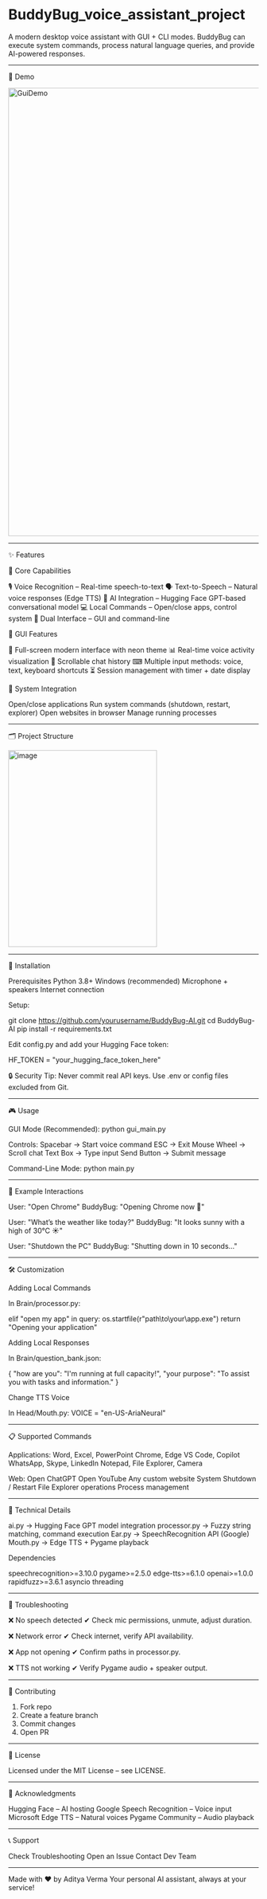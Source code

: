 # BuddyBug_voice_assistant_project

A modern desktop voice assistant with GUI + CLI modes. BuddyBug can execute system commands, process natural language queries, and provide AI-powered responses.

---

🎥 Demo

<img width="1440" height="900" alt="GuiDemo" src="https://github.com/user-attachments/assets/73904954-bb64-445d-9e76-c3bf11daeab5" />

---

✨ Features

🎯 Core Capabilities

🎙 Voice Recognition – Real-time speech-to-text
🗣 Text-to-Speech – Natural voice responses (Edge TTS)
🤖 AI Integration – Hugging Face GPT-based conversational model
💻 Local Commands – Open/close apps, control system
🔀 Dual Interface – GUI and command-line


🎨 GUI Features

🚀 Full-screen modern interface with neon theme
📊 Real-time voice activity visualization
📝 Scrollable chat history
⌨ Multiple input methods: voice, text, keyboard shortcuts
⏳ Session management with timer + date display


🔧 System Integration

Open/close applications
Run system commands (shutdown, restart, explorer)
Open websites in browser
Manage running processes

---

🗂 Project Structure

<img width="299" height="395" alt="image" src="https://github.com/user-attachments/assets/95397e07-dbfb-4f36-a64e-fb8e1361efd5" />

---

🚀 Installation

Prerequisites
Python 3.8+
Windows (recommended)
Microphone + speakers
Internet connection


Setup:

git clone https://github.com/yourusername/BuddyBug-AI.git
cd BuddyBug-AI
pip install -r requirements.txt

Edit config.py and add your Hugging Face token:

HF_TOKEN = "your_hugging_face_token_here"

🔒 Security Tip: Never commit real API keys. Use .env or config files excluded from Git.

---

🎮 Usage

GUI Mode (Recommended):
python gui_main.py

Controls:
Spacebar → Start voice command
ESC → Exit
Mouse Wheel → Scroll chat
Text Box → Type input
Send Button → Submit message

Command-Line Mode:
python main.py

---

💬 Example Interactions

User: "Open Chrome"
BuddyBug: "Opening Chrome now 🚀"

User: "What’s the weather like today?"
BuddyBug: "It looks sunny with a high of 30°C ☀"

User: "Shutdown the PC"
BuddyBug: "Shutting down in 10 seconds…"

---

🛠 Customization

Adding Local Commands

In Brain/processor.py:

elif "open my app" in query:
    os.startfile(r"path\to\your\app.exe")
    return "Opening your application"

Adding Local Responses

In Brain/question_bank.json:

{
  "how are you": "I'm running at full capacity!",
  "your purpose": "To assist you with tasks and information."
}

Change TTS Voice

In Head/Mouth.py:
VOICE = "en-US-AriaNeural"

---

📋 Supported Commands

Applications:
Word, Excel, PowerPoint
Chrome, Edge
VS Code, Copilot
WhatsApp, Skype, LinkedIn
Notepad, File Explorer, Camera


Web:
Open ChatGPT
Open YouTube
Any custom website
System
Shutdown / Restart
File Explorer operations
Process management

---

🔧 Technical Details

ai.py → Hugging Face GPT model integration
processor.py → Fuzzy string matching, command execution
Ear.py → SpeechRecognition API (Google)
Mouth.py → Edge TTS + Pygame playback

Dependencies

speechrecognition>=3.10.0
pygame>=2.5.0
edge-tts>=6.1.0
openai>=1.0.0
rapidfuzz>=3.6.1
asyncio
threading

---

🐛 Troubleshooting

❌ No speech detected
✔ Check mic permissions, unmute, adjust duration.

❌ Network error
✔ Check internet, verify API availability.

❌ App not opening
✔ Confirm paths in processor.py.

❌ TTS not working
✔ Verify Pygame audio + speaker output.

---

🤝 Contributing

1. Fork repo
2. Create a feature branch
3. Commit changes
4. Open PR

---

📄 License

Licensed under the MIT License – see LICENSE.

---

🙏 Acknowledgments

Hugging Face – AI hosting
Google Speech Recognition – Voice input
Microsoft Edge TTS – Natural voices
Pygame Community – Audio playback

---

📞 Support

Check Troubleshooting
Open an Issue
Contact Dev Team

---

Made with ❤ by Aditya Verma
Your personal AI assistant, always at your service!
